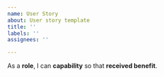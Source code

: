 ```yaml
---
name: User Story
about: User story template
title: ''
labels: ''
assignees: ''

---
```


As a **role**, I can **capability** so that **received benefit**.
